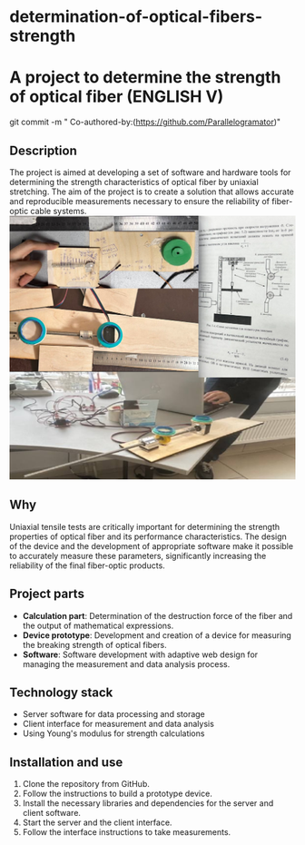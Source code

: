 # determination-of-optical-fibers-strength
# A project to determine the strength of optical fiber (ENGLISH V)
git commit -m "
Co-authored-by:(https://github.com/Parallelogramator)"
## Description

The project is aimed at developing a set of software and hardware tools for determining the strength characteristics of optical fiber by uniaxial stretching. The aim of the project is to create a solution that allows accurate and reproducible measurements necessary to ensure the reliability of fiber-optic cable systems.
![prototipr](https://github.com/kkucc/determination-of-optical-fibers-strength/blob/kkucc-patch-1/gitoptical.png)

## Why

Uniaxial tensile tests are critically important for determining the strength properties of optical fiber and its performance characteristics. The design of the device and the development of appropriate software make it possible to accurately measure these parameters, significantly increasing the reliability of the final fiber-optic products.

## Project parts

* **Calculation part**: Determination of the destruction force of the fiber and the output of mathematical expressions.
* **Device prototype**: Development and creation of a device for measuring the breaking strength of optical fibers.
* **Software**:         Software development with adaptive web design for managing the measurement and data analysis process.

## Technology stack

* Server software for data processing and storage
* Client interface for measurement and data analysis
* Using Young's modulus for strength calculations

## Installation and use

1. Clone the repository from GitHub.
2. Follow the instructions to build a prototype device.
3. Install the necessary libraries and dependencies for the server and client software.
4. Start the server and the client interface.
5. Follow the interface instructions to take measurements.
